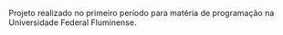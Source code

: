 Projeto realizado no primeiro período para matéria de programação na Universidade Federal Fluminense.